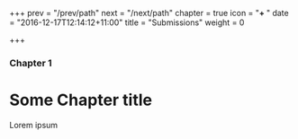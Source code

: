+++
prev = "/prev/path"
next = "/next/path"
chapter = true
icon = "<b>+ </b>"
date = "2016-12-17T12:14:12+11:00"
title = "Submissions"
weight = 0

+++

### Chapter 1

# Some Chapter title

Lorem ipsum
